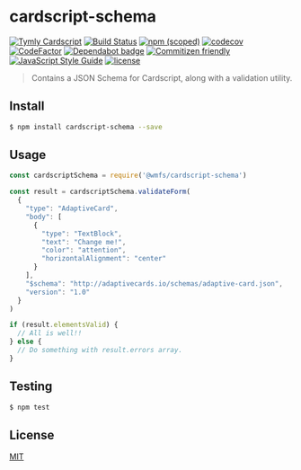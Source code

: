 # cardscript-schema

[![Tymly Cardscript](https://img.shields.io/badge/tymly-cardscript-blue.svg)](https://tymly.io/)
[![Build Status](https://travis-ci.com/wmfs/cardscript-schema.svg?branch=master)](https://travis-ci.com/wmfs/cardscript-schema)
[![npm (scoped)](https://img.shields.io/npm/v/@wmfs/cardscript-schema.svg)](https://www.npmjs.com/package/@wmfs/cardscript-schema) 
[![codecov](https://codecov.io/gh/wmfs/cardscript-schema/branch/master/graph/badge.svg)](https://codecov.io/gh/wmfs/cardscript-schema) 
[![CodeFactor](https://www.codefactor.io/repository/github/wmfs/cardscript-schema/badge)](https://www.codefactor.io/repository/github/wmfs/cardscript-schema) 
[![Dependabot badge](https://img.shields.io/badge/Dependabot-active-brightgreen.svg)](https://dependabot.com/) 
[![Commitizen friendly](https://img.shields.io/badge/commitizen-friendly-brightgreen.svg)](http://commitizen.github.io/cz-cli/) 
[![JavaScript Style Guide](https://img.shields.io/badge/code_style-standard-brightgreen.svg)](https://standardjs.com) 
[![license](https://img.shields.io/github/license/mashape/apistatus.svg)](https://github.com/wmfs/tymly/blob/master/packages/concrete-paths/LICENSE)

> Contains a JSON Schema for Cardscript, along with a validation utility.

## <a name="install"></a>Install
```bash
$ npm install cardscript-schema --save
```

## <a name="usage"></a>Usage

```javascript
const cardscriptSchema = require('@wmfs/cardscript-schema')

const result = cardscriptSchema.validateForm(
  {
    "type": "AdaptiveCard",
    "body": [
      {
        "type": "TextBlock",
        "text": "Change me!",
        "color": "attention",
        "horizontalAlignment": "center"
      }
    ],
    "$schema": "http://adaptivecards.io/schemas/adaptive-card.json",
    "version": "1.0"
  }
)

if (result.elementsValid) {
  // All is well!!
} else {
  // Do something with result.errors array.
}

```

## <a name="test"></a>Testing

```bash
$ npm test
```

## <a name="license"></a>License
[MIT](https://github.com/wmfs/cardscript/blob/master/LICENSE)
